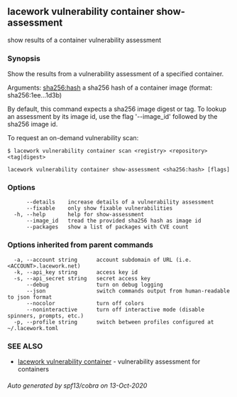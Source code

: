 ## lacework vulnerability container show-assessment

show results of a container vulnerability assessment

### Synopsis

Show the results from a vulnerability assessment of a specified container.

Arguments:
  <sha256:hash> a sha256 hash of a container image (format: sha256:1ee...1d3b)

By default, this command expects a sha256 image digest or tag. To lookup an
assessment by its image id, use the flag '--image_id' followed by the sha256
image id.

To request an on-demand vulnerability scan:

    $ lacework vulnerability container scan <registry> <repository> <tag|digest>

```
lacework vulnerability container show-assessment <sha256:hash> [flags]
```

### Options

```
      --details    increase details of a vulnerability assessment
      --fixable    only show fixable vulnerabilities
  -h, --help       help for show-assessment
      --image_id   tread the provided sha256 hash as image id
      --packages   show a list of packages with CVE count
```

### Options inherited from parent commands

```
  -a, --account string      account subdomain of URL (i.e. <ACCOUNT>.lacework.net)
  -k, --api_key string      access key id
  -s, --api_secret string   secret access key
      --debug               turn on debug logging
      --json                switch commands output from human-readable to json format
      --nocolor             turn off colors
      --noninteractive      turn off interactive mode (disable spinners, prompts, etc.)
  -p, --profile string      switch between profiles configured at ~/.lacework.toml
```

### SEE ALSO

* [lacework vulnerability container](lacework_vulnerability_container.md)	 - vulnerability assessment for containers

###### Auto generated by spf13/cobra on 13-Oct-2020
